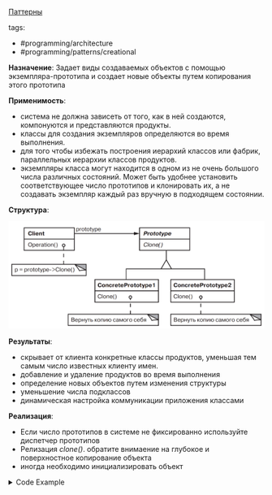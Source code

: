 [Паттерны](../../Patterns.md)

tags:

- #programming/architecture
- #programming/patterns/creational

**Назначение**: Задает виды создаваемых объектов с помощью экземпляра-прототипа и создает новые объекты путем копирования этого прототипа

**Применимость**:

- система не должна зависеть от того, как в ней создаются, компонуются и представляются продукты.
- классы для создания экземпляров определяются во время выполнения.
- для того чтобы избежать построения иерархий классов или фабрик, параллельных иерархии классов продуктов.
- экземпляры класса могут находится в одном из не очень большого числа различных состояний. Может быть удобнее установить соответствующее число прототипов и клонировать их, а не создавать экземпляр каждый раз вручную в подходящем состоянии.

**Структура**:

![Prototype](./Prototype.png)

**Результаты**:

- скрывает от клиента конкретные классы продуктов, уменьшая тем самым число известных клиенту имен.
- добавление и удаление продуктов во время выполнения
- определение новых объектов путем изменения структуры
- уменьшение числа подклассов
- динамическая настройка коммуникации приложения классами

**Реализация**:

- Если число прототипов в системе не фиксированно используйте диспетчер прототипов
- Релизация _clone()_. обратите внимаение на глубокое и поверхностное копирование объекта
- иногда необходимо инициализировать объект

<details>
 <summary>Code Example</summary>

```jsx
class MazeGame {
  createMaze(factory) {
    console.log('createMaze(factory)');

    const maze = factory.makeMaze();

    const r1 = factory.makeRoom(1);
    const r2 = factory.makeRoom(2);
    const r1r2door = factory.makeDoor(r1, r2);

    maze.addRoom(r1);
    maze.addRoom(r2);

    r1.setSide(direction.north, factory.makeWall());
    r1.setSide(direction.east, r1r2door);
    r1.setSide(direction.south, factory.makeWall());
    r1.setSide(direction.west, factory.makeWall());

    r2.setSide(direction.north, factory.makeWall());
    r2.setSide(direction.east, factory.makeWall());
    r2.setSide(direction.south, factory.makeWall());
    r2.setSide(direction.west, r1r2door);

    return maze;
  }
}

class Room extends MapSite {
  constructor(roomNumber = 0) {
    super();
    this.roomNumber = roomNumber;
    this.sides = { north: null, south: null, east: null, west: null };
  }
  setSide(direction, mapSite) {
    this.sides[direction] = mapSite;
  }
  getSide(direction) {
    return this.sides[direction];
  }
  enter() {
    console.log(`enter room: ${this.roomNumber}`);
  }
  clone() {
    const newRoom = new Room();
    newRoom.roomNumber = this.roomNumber;
    newRoom.sides = this.sides;
    return newRoom;
  }
  initialize(roomNumber) {
    this.roomNumber = roomNumber;
  }
}
class Maze {
  constructor() {
    this.rooms = new Map();
  }
  addRoom(room) {
    this.rooms.set(room.roomNumber, room);
  }
  getRoom(roomNumber) {
    return this.rooms.get(roomNumber);
  }
  clone() {
    return new Maze();
  }
}
class Wall extends MapSite {
  constructor() {
    super();
  }
  enter() {
    console.log("You can't enter the wall");
  }
  clone() {
    return new Wall();
  }
}

class Door {
  constructor(room1, room2) {
    this.room1 = room1;
    this.room2 = room2;
    this.isOpen = false;
  }
  setRooms(room1, room2) {
    this.room1 = room1;
    this.room2 = room2;
  }

  enter() {
    if (this.isOpen) {
      console.log(`enter room: ${this.room2.roomNumber}`);
    } else {
      console.log('your nose is broken');
    }
  }
  clone() {
    const newDoor = new Door();
    newDoor.room1 = this.room1;
    newDoor.room2 = this.room2;
    newDoor.isOpen = this.isOpen;
    return newDoor;
  }
  initialize(room1, room2) {
    this.room1 = room1;
    this.room2 = room2;
  }
}

const game = new MazeGame();
const simpleMazeFactory = new MazePrototypeFactory(
  new Maze(),
  new Wall(),
  new Room(),
  new Door(),
);
const maze = game.createMaze(simpleMazeFactory);
console.log(maze);

const bombedMazeFactory = new MazePrototypeFactory(
  new Maze(),
  new BombedWall(),
  new RoomWithBomb(),
  new Door(),
);
const bombedMaze = game.createMaze(bombedMazeFactory);
console.log(bombedMaze);
```

</details>
